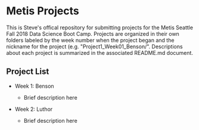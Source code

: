 # Metis Projects

This is Steve's offical repository for submitting projects for the Metis Seattle Fall 2018 Data Science Boot Camp. Projects are organized in their own folders labeled by the week number when the project began and the nickname for the project (e.g. "Project1_Week01_Benson/". Descriptions about each project is summarized in the associated README.md document.

## Project List

* Week 1:  Benson
    - Brief description here
    
* Week 2:  Luthor
    - Brief description here


